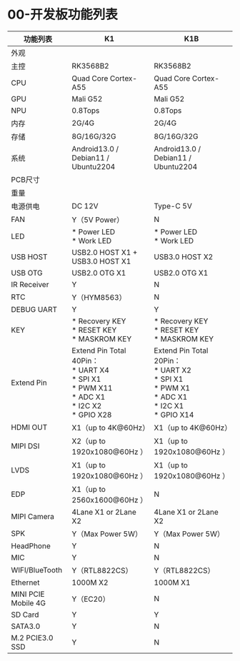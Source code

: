 # 00-开发板功能列表

| 功能列表            | K1                                                           | K1B                                                          |
| ------------------- | ------------------------------------------------------------ | ------------------------------------------------------------ |
| 外观                |                                                              |                                                              |
| 主控                | RK3568B2                                                     | RK3568B2                                                     |
| CPU                 | Quad Core Cortex-A55                                         | Quad Core Cortex-A55                                         |
| GPU                 | Mali G52                                                     | Mali G52                                                     |
| NPU                 | 0.8Tops                                                      | 0.8Tops                                                      |
| 内存                | 2G/4G                                                        | 2G/4G                                                        |
| 存储                | 8G/16G/32G                                                   | 8G/16G/32G                                                   |
| 系统                | Android13.0 / Debian11 / Ubuntu2204                          | Android13.0 / Debian11 / Ubuntu2204                          |
| PCB尺寸             |                                                              |                                                              |
| 重量                |                                                              |                                                              |
| 电源供电            | DC 12V                                                       | Type-C 5V                                                    |
| FAN                 | Y（5V Power）                                                | N                                                            |
| LED                 | * Power LED<br />* Work LED                                  | * Power LED<br />* Work LED                                  |
| USB HOST            | USB2.0 HOST X1 + USB3.0 HOST X1                              | USB3.0 HOST X2                                               |
| USB OTG             | USB2.0 OTG X1                                                | USB2.0 OTG X1                                                |
| IR Receiver         | Y                                                            | N                                                            |
| RTC                 | Y（HYM8563）                                                 | N                                                            |
| DEBUG UART          | Y                                                            | Y                                                            |
| KEY                 | * Recovery KEY<br />* RESET KEY<br />* MASKROM KEY           | * Recovery KEY<br />* RESET KEY<br />* MASKROM KEY           |
| Extend Pin          | Extend Pin Total 40Pin：<br />* UART X4<br />* SPI X1<br />* PWM X11<br />* ADC X1<br />* I2C X2<br />* GPIO X28 | Extend Pin Total 20Pin：<br />* UART X2<br />* SPI X1<br />* PWM X1<br />* ADC X1<br />* I2C X1<br />* GPIO X14 |
| HDMI OUT            | X1（up to 4K@60Hz）                                          | X1（up to 4K@60Hz）                                          |
| MIPI DSI            | X2（up to 1920x1080@60Hz ）                                  | X1（up to 1920x1080@60Hz ）                                  |
| LVDS                | X1（up to 1920x1080@60Hz ）                                  | X1（up to 1920x1080@60Hz ）                                  |
| EDP                 | X1（up to 2560x1600@60Hz ）                                  | N                                                            |
| MIPI Camera         | 4Lane X1 or 2Lane X2                                         | 4Lane X1 or 2Lane X2                                         |
| SPK                 | Y（Max Power 5W）                                            | Y（Max Power 5W）                                            |
| HeadPhone           | Y                                                            | N                                                            |
| MIC                 | Y                                                            | N                                                            |
| WIFI/BlueTooth      | Y（RTL8822CS）                                               | Y（RTL8822CS）                                               |
| Ethernet            | 1000M X2                                                     | 1000M X1                                                     |
| MINI PCIE Mobile 4G | Y（EC20）                                                    | N                                                            |
| SD Card             | Y                                                            | Y                                                            |
| SATA3.0             | Y                                                            | N                                                            |
| M.2 PCIE3.0 SSD     | Y                                                            | N                                                            |

